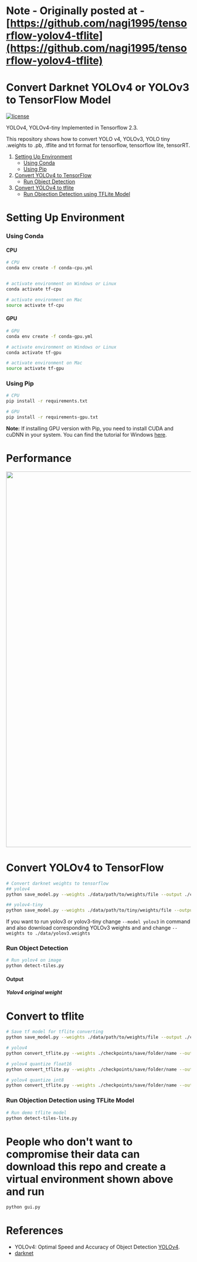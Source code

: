 # Note - Originally posted at - [https://github.com/nagi1995/tensorflow-yolov4-tflite](https://github.com/nagi1995/tensorflow-yolov4-tflite)

# Convert Darknet YOLOv4 or YOLOv3 to TensorFlow Model
[![license](https://img.shields.io/github/license/mashape/apistatus.svg)](LICENSE)

YOLOv4, YOLOv4-tiny Implemented in Tensorflow 2.3. 


This repository shows how to convert YOLO v4, YOLOv3, YOLO tiny .weights to .pb, .tflite and trt format for tensorflow, tensorflow lite, tensorRT.


1. [Setting Up Environment](#setting-up-environment)
   * [Using Conda](#using-conda)
   * [Using Pip](#using-pip)
2. [Convert YOLOv4 to TensorFlow](#convert-yolov4-to-tensorflow)
   * [Run Object Detection](#run-object-detection)
3. [Convert YOLOv4 to tflite](#convert-to-tflite)
   * [Run Objection Detection using TFLite Model](#run-object_detection-using-tflite-model)




# Setting Up Environment
### Using Conda
#### CPU
```bash
# CPU
conda env create -f conda-cpu.yml


# activate environment on Windows or Linux
conda activate tf-cpu

# activate environment on Mac
source activate tf-cpu
```
#### GPU
```bash
# GPU
conda env create -f conda-gpu.yml

# activate environment on Windows or Linux
conda activate tf-gpu

# activate environment on Mac
source activate tf-gpu
```

### Using Pip
```bash
# CPU
pip install -r requirements.txt

# GPU
pip install -r requirements-gpu.txt

```
**Note:** If installing GPU version with Pip, you need to install CUDA and cuDNN in your system. You can find the tutorial for Windows [here](https://www.youtube.com/watch?v=PlW9zAg4cx8).
# Performance
<p align="center"><img src="#" width="1024"\></p>


# Convert YOLOv4 to TensorFlow

```bash
# Convert darknet weights to tensorflow
## yolov4
python save_model.py --weights ./data/path/to/weights/file --output ./checkpoints/save/folder/name --input_size 416 --model yolov4 

## yolov4-tiny
python save_model.py --weights ./data/path/to/tiny/weights/file --output ./checkpoints/save/folder/name --input_size 416 --model yolov4 --tiny

```
If you want to run yolov3 or yolov3-tiny change ``--model yolov3`` in command and also download corresponding YOLOv3 weights and and change ``--weights to ./data/yolov3.weights``

### Run Object Detection

```bash
# Run yolov4 on image
python detect-tiles.py

```

#### Output

##### Yolov4 original weight
<p align="center"></p>

# Convert to tflite

```bash
# Save tf model for tflite converting
python save_model.py --weights ./data/path/to/weights/file --output ./checkpoints/yolov4-416 --input_size 416 --model yolov4 --framework tflite

# yolov4
python convert_tflite.py --weights ./checkpoints/save/folder/name --output ./checkpoints/save/folder/name/*.tflite

# yolov4 quantize float16
python convert_tflite.py --weights ./checkpoints/save/folder/name --output ./checkpoints/save/folder/name/*.tflite --quantize_mode float16

# yolov4 quantize int8
python convert_tflite.py --weights ./checkpoints/save/folder/name --output ./checkpoints/save/folder/name/*.tflite --quantize_mode int8

```
### Run Objection Detection using TFLite Model

```bash
# Run demo tflite model
python detect-tiles-lite.py 
```

# People who don't want to compromise their data can download this repo and create a virtual environment shown above and run
```bash
python gui.py
```


# References

  * YOLOv4: Optimal Speed and Accuracy of Object Detection [YOLOv4](https://arxiv.org/abs/2004.10934).
  * [darknet](https://github.com/AlexeyAB/darknet)
  
